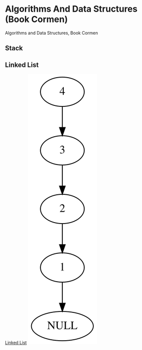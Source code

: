 # Algorithms And Data Structures (Book Cormen)
Algorithms and Data Structures, Book Cormen

## Stack

## Linked List
[Linked List](https://github.com/RubenHuanca/algorithmsAndDataStructures/tree/main/Linked%20List)
![alt text](https://github.com/RubenHuanca/algorithmsAndDataStructures/blob/main/Linked%20List/output.svg?raw=true)
